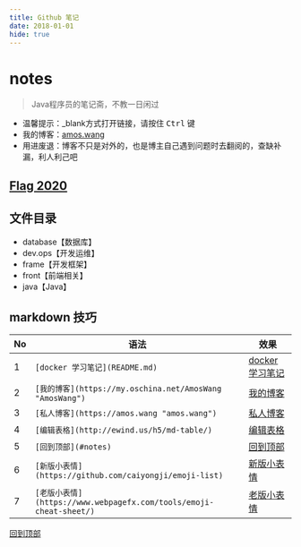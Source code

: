 ```yaml
---
title: Github 笔记
date: 2018-01-01
hide: true
---
```


# notes
> Java程序员的笔记斋，不教一日闲过
- 温馨提示：_blank方式打开链接，请按住 <kbd>Ctrl</kbd> 键
- 我的博客：[amos.wang](https://amos.wang)
- 用进废退：博客不只是对外的，也是博主自己遇到问题时去翻阅的，查缺补漏，利人利己吧

## [Flag 2020](https://github.com/AmosWang0626/notes/blob/master/skill/flag-2020.md)

## 文件目录
- database【数据库】
- dev.ops【开发运维】
- frame【开发框架】
- front【前端相关】
- java【Java】

## markdown 技巧

| No | 语法                                                            | 效果                                                      |
|----|---------------------------------------------------------------|-------------------------------------------------------------|
| 1  | `[docker 学习笔记](README.md)`                                    | [docker 学习笔记](dev.ops/docker/README.md)              |
| 2  | `[我的博客](https://my.oschina.net/AmosWang "AmosWang")`          | [我的博客](https://my.oschina.net/AmosWang "AmosWang")   |
| 3  | `[私人博客](https://amos.wang "amos.wang")`                       | [私人博客](https://amos.wang/ "amos.wang")               |
| 4  | `[编辑表格](http://ewind.us/h5/md-table/)`                        | [编辑表格](http://ewind.us/h5/md-table/)                 |
| 5  | `[回到顶部](#notes)`                                              | [回到顶部](#notes)                                       |
| 6  | `[新版小表情](https://github.com/caiyongji/emoji-list)`            | [新版小表情](https://github.com/caiyongji/emoji-list)    |
| 7  | `[老版小表情](https://www.webpagefx.com/tools/emoji-cheat-sheet/)` | [老版小表情](https://www.webpagefx.com/tools/emoji-cheat-sheet/) |

[回到顶部](#notes)
